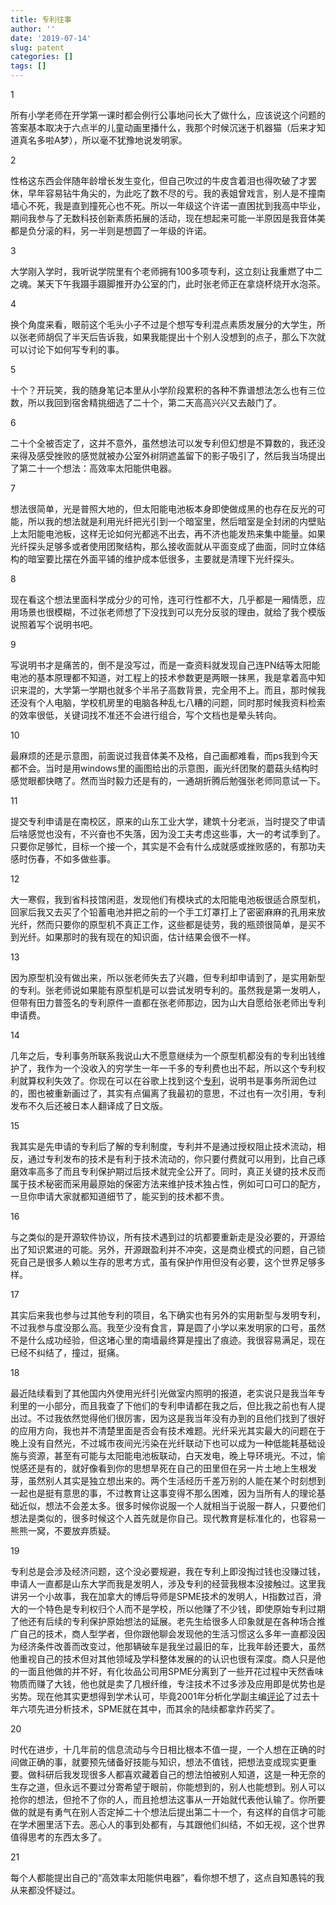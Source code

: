 ```yaml
---
title: 专利往事
author: ''
date: '2019-07-14'
slug: patent
categories: []
tags: []
---
```


1 

所有小学老师在开学第一课时都会例行公事地问长大了做什么，应该说这个问题的答案基本取决于六点半的儿童动画里播什么，我那个时候沉迷于机器猫（后来才知道真名多啦A梦），所以毫不犹豫地说发明家。


2

性格这东西会伴随年龄增长发生变化，但自己吹过的牛皮含着泪也得吹破了才罢休，早年容易钻牛角尖的，为此吃了数不尽的亏。我的表姐曾戏言，别人是不撞南墙心不死，我是直到撞死心也不死。所以一年级这个许诺一直困扰到我高中毕业，期间我参与了无数科技创新素质拓展的活动，现在想起来可能一半原因是我音体美都是负分滚的料，另一半则是想圆了一年级的许诺。

3

大学刚入学时，我听说学院里有个老师拥有100多项专利，这立刻让我重燃了中二之魂。某天下午我蹑手蹑脚推开办公室的门，此时张老师正在拿烧杯烧开水泡茶。

4

换个角度来看，眼前这个毛头小子不过是个想写专利混点素质发展分的大学生，所以张老师胡侃了半天后告诉我，如果我能提出十个别人没想到的点子，那么下次就可以讨论下如何写专利的事。

5

十个？开玩笑，我的随身笔记本里从小学阶段累积的各种不靠谱想法怎么也有三位数，所以我回到宿舍精挑细选了二十个，第二天高高兴兴又去敲门了。

6

二十个全被否定了，这并不意外，虽然想法可以发专利但幻想是不算数的，我还没来得及感受挫败的感觉就被办公室外树阴遮盖留下的影子吸引了，然后我当场提出了第二十一个想法：高效率太阳能供电器。

7

想法很简单，光是普照大地的，但太阳能电池板本身即使做成黑的也存在反光的可能，所以我的想法就是利用光纤把光引到一个暗室里，然后暗室是全封闭的内壁贴上太阳能电池板，这样无论如何光都逃不出去，再不济也能发热来集中能量。如果光纤探头足够多或者使用团聚结构，那么接收面就从平面变成了曲面，同时立体结构的暗室要比摆在外面平铺的维护成本低很多，主要就是清理下光纤探头。

8

现在看这个想法里面科学成分少的可怜，连可行性都不大，几乎都是一厢情愿，应用场景也很模糊，不过张老师想了下没找到可以充分反驳的理由，就给了我个模版说照着写个说明书吧。

9

写说明书才是痛苦的，倒不是没写过，而是一查资料就发现自己连PN结等太阳能电池的基本原理都不知道，对工程上的技术参数更是两眼一抹黑，我是拿着高中知识来混的，大学第一学期也就多个半吊子高数背景，完全用不上。而且，那时候我还没有个人电脑，学校机房里的电脑各种乱七八糟的问题，同时那时候我资料检索的效率很低，关键词找不准还不会进行组合，写个文档也是晕头转向。

10

最麻烦的还是示意图，前面说过我音体美不及格，自己画都难看，而ps我到今天都不会。当时是用windows里的画图给出的示意图，画光纤团聚的蘑菇头结构时感觉眼都快瞎了。然而当时毅力还是有的，一通胡折腾后勉强张老师同意试一下。

11

提交专利申请是在南校区，原来的山东工业大学，建筑十分老派，当时提交了申请后啥感觉也没有，不兴奋也不失落，因为没工夫考虑这些事，大一的考试季到了。只要你足够忙，目标一个接一个，其实是不会有什么成就感或挫败感的，有那功夫感时伤春，不如多做些事。

12

大一寒假，我到省科技馆闲逛，发现他们有模块式的太阳能电池板很适合原型机，回家后我又去买了个铅蓄电池并把之前的一个手工灯罩打上了密密麻麻的孔用来放光纤，然而只要你的原型机不真正工作，这些都是徒劳，我的瓶颈很简单，是买不到光纤。如果那时的我有现在的知识面，估计结果会很不一样。

13

因为原型机没有做出来，所以张老师失去了兴趣，但专利却申请到了，是实用新型的专利。张老师说如果能有原型机是可以尝试发明专利的。虽然我是第一发明人，但带有田力普签名的专利原件一直都在张老师那边，因为山大自愿给张老师出专利申请费。

14

几年之后，专利事务所联系我说山大不愿意继续为一个原型机都没有的专利出钱维护了，我作为一个没收入的穷学生一年一千多的专利费也出不起，所以这个专利权利就算权利失效了。你现在可以在谷歌上找到这个[专利](https://patents.google.com/patent/CN201004609Y)，说明书是事务所润色过的，图也被重新画过了，其实有点偏离了我最初的意思，不过也有一次引用，专利发布不久后还被日本人翻译成了日文版。

15

我其实是先申请的专利后了解的专利制度，专利并不是通过授权阻止技术流动，相反，通过专利发布的技术是有利于技术流动的，你只要付费就可以用到，比自己琢磨效率高多了而且专利保护期过后技术就完全公开了。同时，真正关键的技术反而属于技术秘密而采用最原始的保密方法来维护技术独占性，例如可口可口的配方，一旦你申请大家就都知道细节了，能买到的技术都不贵。

16

与之类似的是开源软件协议，所有技术遇到过的坑都要重新走是没必要的，开源给出了知识累进的可能。另外，开源跟盈利并不冲突，这是商业模式的问题，自己锁死自己是很多人赖以生存的思考方式，虽有保护作用但没有必要，这个世界足够多样。

17

其实后来我也参与过其他专利的项目，名下确实也有另外的实用新型与发明专利，不过我参与度没那么高。我至少没有食言，算是圆了小学以来发明家的口号，虽然不是什么成功经验，但这堵心里的南墙最终算是撞出了痕迹。我很容易满足，现在已经不纠结了，撞过，挺痛。

18

最近陆续看到了其他国内外使用光纤引光做室内照明的报道，老实说只是我当年专利里的一小部分，而且我查了下他们的专利申请都在我之后，但比我之前也有人提出过。不过我依然觉得他们很厉害，因为这是我当年没有办到的且他们找到了很好的应用方向，我也并不清楚里面是否会有技术难题。光纤采光其实最大的问题在于晚上没有自然光，不过城市夜间光污染在光纤联动下也可以成为一种低能耗基础设施与资源，甚至有可能与太阳能电池板联动，白天发电，晚上导环境光。不过，愉悦感还是有的，就好像看到你的思想旱死在自己的田里但在另一片土地上生根发芽，虽然别人其实是独立想出来的。两个生活经历千差万别的人能在某个时刻想到一起也是挺有意思的事，不过教育让这事变得不那么困难，因为当所有人的理论基础近似，想法不会差太多。很多时候你说服一个人就相当于说服一群人，只要他们想法是类似的，很多时候这个人首先就是你自己。现代教育是标准化的，也容易一熊熊一窝，不要放弃质疑。

19

专利总是会涉及经济问题，这个没必要规避，我在专利上即没掏过钱也没赚过钱，申请人一直都是山东大学而我是发明人，涉及专利的经营我根本没接触过。这里我讲另一个小故事，我在加拿大的博后导师是SPME技术的发明人，H指数过百，滑大的一个特色是专利权归个人而不是学校，所以他赚了不少钱，即使原始专利过期了他还有后续的专利保护原始想法的延展。老先生给很多人印象就是在各种场合推广自己的技术，商人型学者，但你跟他聊会发现他的生活习惯这么多年一直都没因为经济条件改善而改变过，他那辆破车是我坐过最旧的车，比我年龄还要大，虽然他重视自己的技术但对其他领域及学科整体发展的的认识也很有深度。商人只是他的一面且他做的并不好，有化妆品公司用SPME分离到了一些开花过程中天然香味物质而赚了大钱，他也就是卖了几根纤维，专注技术不过多涉及应用即是优势也是劣势。现在他其实更想得到学术认可，毕竟2001年分析化学副主编[评论](https://pubs.acs.org/doi/pdf/10.1021/ac012642q)了过去十年六项先进分析技术，SPME就在其中，而其余的陆续都拿炸药奖了。

20

时代在进步，十几年前的信息流动与今日相比根本不值一提，一个人想在正确的时间做正确的事，就要预先储备好技能与知识，想法不值钱，把想法变成现实更重要。做科研后我发现很多人都喜欢藏着自己的想法怕被别人知道，这是一种无奈的生存之道，但永远不要过分寄希望于眼前，你能想到的，别人也能想到。别人可以抢你的想法，但抢不了你的人，而且抢想法这事从一开始就代表他认输了。你所要做的就是有勇气在别人否定掉二十个想法后提出第二十一个，有这样的自信才可能在学术圈里活下去。恶心人的事到处都有，与其跟他们纠结，不如无视，这个世界值得思考的东西太多了。

21

每个人都能提出自己的“高效率太阳能供电器”，看你想不想了，这点自知愚钝的我从来都没怀疑过。
